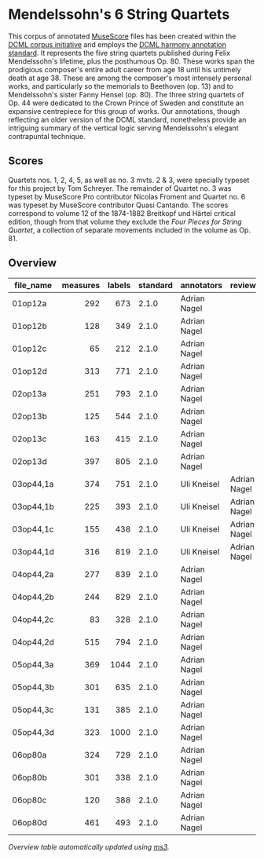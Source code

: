 # Mendelssohn's 6 String Quartets

This corpus of annotated [MuseScore](https://musescore.org) files has been created within
the [DCML corpus initiative](https://github.com/DCMLab/dcml_corpora) and employs
the [DCML harmony annotation standard](https://github.com/DCMLab/standards). 
It represents the five string quartets published during Felix Mendelssohn's lifetime, plus the posthumous Op. 80. 
These works span the prodigious composer's entire adult career from age 18 until his untimely death at age 38. 
These are among the composer's most intensely personal works, and particularly so the memorials to Beethoven (op. 13) 
and to Mendelssohn's sister Fanny Hensel (op. 80). The three string quartets of Op. 44 were dedicated to the 
Crown Prince of Sweden and constitute an expansive centrepiece for this group of works. 
Our annotations, though reflecting an older version of the DCML standard, 
nonetheless provide an intriguing summary of the vertical logic serving Mendelssohn's elegant contrapuntal technique.


## Scores

Quartets nos. 1, 2, 4, 5, as well as no. 3 mvts. 2 & 3, were specially typeset for this project by Tom Schreyer. The remainder of Quartet no. 3 was typeset by MuseScore Pro contributor Nicolas Froment and Quartet no. 6 was typeset by MuseScore contributor Quasi Cantando. The scores correspond to volume 12 of the 1874-1882 Breitkopf und Härtel critical edition, though from that volume they exclude the *Four Pieces for String Quartet*, a collection of separate movements included in the volume as Op. 81.

## Overview
|file_name|measures|labels|standard| annotators | reviewers  |
|---------|-------:|-----:|--------|------------|------------|
|01op12a  |     292|   673|2.1.0   |Adrian Nagel|            |
|01op12b  |     128|   349|2.1.0   |Adrian Nagel|            |
|01op12c  |      65|   212|2.1.0   |Adrian Nagel|            |
|01op12d  |     313|   771|2.1.0   |Adrian Nagel|            |
|02op13a  |     251|   793|2.1.0   |Adrian Nagel|            |
|02op13b  |     125|   544|2.1.0   |Adrian Nagel|            |
|02op13c  |     163|   415|2.1.0   |Adrian Nagel|            |
|02op13d  |     397|   805|2.1.0   |Adrian Nagel|            |
|03op44,1a|     374|   751|2.1.0   |Uli Kneisel |Adrian Nagel|
|03op44,1b|     225|   393|2.1.0   |Uli Kneisel |Adrian Nagel|
|03op44,1c|     155|   438|2.1.0   |Uli Kneisel |Adrian Nagel|
|03op44,1d|     316|   819|2.1.0   |Uli Kneisel |Adrian Nagel|
|04op44,2a|     277|   839|2.1.0   |Adrian Nagel|            |
|04op44,2b|     244|   829|2.1.0   |Adrian Nagel|            |
|04op44,2c|      83|   328|2.1.0   |Adrian Nagel|            |
|04op44,2d|     515|   794|2.1.0   |Adrian Nagel|            |
|05op44,3a|     369|  1044|2.1.0   |Adrian Nagel|            |
|05op44,3b|     301|   635|2.1.0   |Adrian Nagel|            |
|05op44,3c|     131|   385|2.1.0   |Adrian Nagel|            |
|05op44,3d|     323|  1000|2.1.0   |Adrian Nagel|            |
|06op80a  |     324|   729|2.1.0   |Adrian Nagel|            |
|06op80b  |     301|   338|2.1.0   |Adrian Nagel|            |
|06op80c  |     120|   388|2.1.0   |Adrian Nagel|            |
|06op80d  |     461|   493|2.1.0   |Adrian Nagel|            |


*Overview table automatically updated using [ms3](https://ms3.readthedocs.io/).*